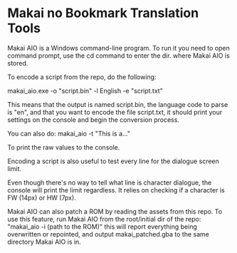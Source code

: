 # Makai no Bookmark Translation Tools

Makai AIO is a Windows command-line program.
To run it you need to open command prompt, use the cd command to enter the dir. where Makai AIO is stored.


To encode a script from the repo, do the following:

makai_aio.exe -o "script.bin" -l English -e "script.txt"

This means that the output is named script.bin, the language code to parse is "en", and that you want to encode the file script.txt, it should print your settings on the console and begin the conversion process.

You can also do: makai_aio -t "This is a..."

To print the raw values to the console.


Encoding a script is also useful to test every line for the dialogue screen limit.

Even though there's no way to tell what line is character dialogue, the console will print the limit regardless.
It relies on checking if a character is FW (14px) or HW (7px).


Makai AIO can also patch a ROM by reading the assets from this repo.
To use this feature, run Makai AIO from the root/initial dir of the repo:
"makai_aio -i (path to the ROM)" this will report everything being overwritten or repointed,
and output makai_patched.gba to the same directory Makai AIO is in.
